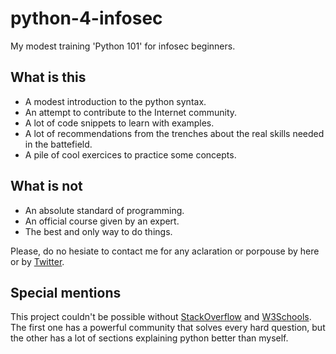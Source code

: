 # python-4-infosec
My modest training 'Python 101' for infosec beginners.

## What is this
- A modest introduction to the python syntax.
- An attempt to contribute to the Internet community.
- A lot of code snippets to learn with examples.
- A lot of recommendations from the trenches about the real skills needed in the battefield.
- A pile of cool exercices to practice some concepts.

## What is not
- An absolute standard of programming.
- An official course given by an expert.
- The best and only way to do things.

Please, do no hesiate to contact me for any aclaration or porpouse by here or by [Twitter](https://twitter.com/Kosmokato).

## Special mentions
This project couldn't be possible without [StackOverflow](https://stackoverflow.com/tags/python) and [W3Schools](https://www.w3schools.com/python/). The first one has a powerful community that solves every hard question, but the other has a lot of sections explaining python better than myself.
